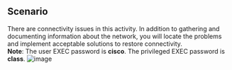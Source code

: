 ## Scenario
There are connectivity issues in this activity. In addition to gathering and documenting information about the network, you will locate the problems and implement acceptable solutions to restore connectivity.<br>
**Note**: The user EXEC password is **cisco**. The privileged EXEC password is **class**. 
![image](https://github.com/user-attachments/assets/2ae51fd1-b209-449e-b102-b9d1dc6c6024)
